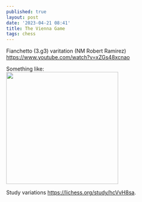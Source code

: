 ```yaml
---
published: true
layout: post
date: '2023-04-21 08:41'
title: The Vienna Game
tags: chess 
---
```

Fianchetto (3.g3) varitation (NM Robert Ramirez)   
<https://www.youtube.com/watch?v=xZGs48xcnao>

Something like:  
<img src="https://lichess1.org/export/fen.gif?fen=r1bqk2r%2Fppp2ppp%2F2np1n2%2F2b1p3%2F4P3%2F2N3P1%2FPPPPNPBP%2FR1BQ1RK1+b+kq+-+3+4&color=white&lastMove=e1h1&variant=standard&theme=blue&piece=cburnett" style="width: 300px;">

Study variations <https://lichess.org/study/hcVvH8sa>.
